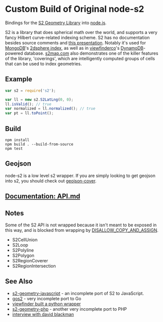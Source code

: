 # Custom Build of Original node-s2

Bindings for the [S2 Geometry Library](https://code.google.com/p/s2-geometry-library/) into
[node.js](http://nodejs.org/).

S2 is a library that does spherical math over the world, and supports a very
fancy Hilbert curve-related indexing scheme. S2 has no documentation besides
source comments and [this presentation](https://cloudup.com/cVR0jOEufLR).
Notably it's used for [MongoDB](https://www.mongodb.org/)'s [2dsphere index](http://docs.mongodb.org/manual/core/2dsphere/),
as well as in [viewfinderco](https://github.com/viewfinderco/viewfinder)'s
[DynamoDB](http://aws.amazon.com/dynamodb/)-powered database. [s2map.com](http://s2map.com/)
also demonstrates one of the killer features of the library, 'coverings', which
are intelligently computed groups of cells that can be used to index geometries.

## Example

```js
var s2 = require('s2');

var ll = new s2.S2LatLng(0, 0);
ll.isValid(); // true
var normalized = ll.normalized(); // true
var pt = ll.toPoint();
```

## Build

    npm install
    npm build . --build-from-source
    npm test

## Geojson

node-s2 is a low level s2 wrapper. If you are simply looking to get geojson into s2, you should check out [geojson-cover](https://github.com/mapbox/geojson-cover).

## [Documentation: API.md](API.md)

## Notes

Some of the S2 API is not wrapped because it isn't meant to be exposed in this way,
and is blocked from wrapping by [DISALLOW_COPY_AND_ASSIGN](http://google-styleguide.googlecode.com/svn/trunk/cppguide.xml#Copy_Constructors).

* S2CellUnion
* S2Loop
* S2Polyline
* S2Polygon
* S2RegionCoverer
* S2RegionIntersection

## See Also

* [s2-geometry-javascript](https://github.com/jonatkins/s2-geometry-javascript) - an incomplete port of S2 to JavaScript.
* [gos2](https://code.google.com/p/gos2/) - very incomplete port to Go
* [viewfinder built a python wrapper](https://github.com/viewfinderco/third_party/blob/master/python-package/s2-0.2.tar.gz)
* [s2-geometry-php](https://github.com/eelf/s2-geometry-library-php) - another very incomplete port to PHP
* [interview with david blackman](http://www.fastcolabs.com/3007394/open-company/how-foursquare-building-humane-map-framework-rival-googles)
